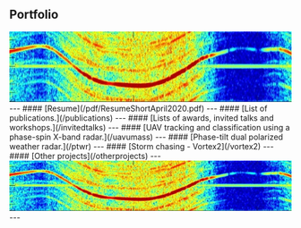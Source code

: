 ## Portfolio
<img src="images/dronesig.jpg?raw=true"/>
---
#### [Resume](/pdf/ResumeShortApril2020.pdf)
---
#### [List of publications.](/publications)
---
#### [Lists of awards, invited talks and workshops.](/invitedtalks)
---
#### [UAV tracking and classification using a phase-spin X-band radar.](/uavumass)
---
#### [Phase-tilt dual polarized weather radar.](/ptwr)
---
#### [Storm chasing - Vortex2](/vortex2)
---
#### [Other projects](/otherprojects)
---
<img src="images/dronesig.jpg?raw=true" width="512" height="90">
---
